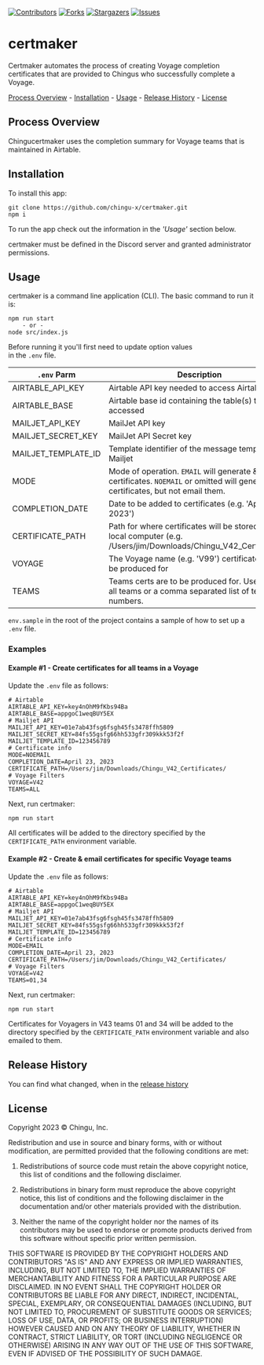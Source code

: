 


[contributors-shield]: https://img.shields.io/github/contributors/chingu-x/certmaker.svg?style=for-the-badge
[contributors-url]: https://github.com/chingu-x/certmaker/graphs/contributors
[forks-shield]: https://img.shields.io/github/forks/chingu-x/certmaker.svg?style=for-the-badge
[forks-url]: https://github.com/chingu-x/certmaker/network/members
[stars-shield]: https://img.shields.io/github/stars/chingu-x/certmaker.svg?style=for-the-badge
[stars-url]: https://github.com/chingu-x/certmaker/stargazers
[issues-shield]: https://img.shields.io/github/issues/chingu-x/certmaker.svg?style=for-the-badge
[issues-url]: https://github.com/chingu-x/certmaker/issues

[![Contributors][contributors-shield]][contributors-url]
[![Forks][forks-shield]][forks-url]
[![Stargazers][stars-shield]][stars-url]
[![Issues][issues-shield]][issues-url]

# certmaker

Certmaker automates the process of creating Voyage completion certificates
that are provided to Chingus who successfully complete a Voyage.

[Process Overview](#process-overview) - [Installation](#installation) - [Usage](#usage) - [Release History](#release-history) - [License](#license)

## Process Overview

Chingucertmaker uses the completion summary for Voyage teams that is maintained
in Airtable.

## Installation

To install this app:
```
git clone https://github.com/chingu-x/certmaker.git
npm i
```

To run the app check out the information in the *_'Usage'_* section below.

certmaker must be defined in the Discord server and granted administrator
permissions. 
## Usage

certmaker is a command line application (CLI). The basic command to run it is:
```
npm run start
    - or -
node src/index.js
```
Before running it you'll first need to update option values  
in the `.env` file. 

| `.env` Parm    | Description                              |
|----------------|------------------------------------------|
| AIRTABLE_API_KEY | Airtable API key needed to access Airtable |
| AIRTABLE_BASE  | Airtable base id containing the table(s) to be accessed |
| MAILJET_API_KEY | MailJet API key |
| MAILJET_SECRET_KEY | MailJet API Secret key |
| MAILJET_TEMPLATE_ID | Template identifier of the message template in Mailjet |
| MODE | Mode of operation. `EMAIL` will generate & email certificates. `NOEMAIL` or omitted will generate certificates, but not email them. |
| COMPLETION_DATE | Date to be added to certificates (e.g. 'April 23, 2023') |
| CERTIFICATE_PATH | Path for where certificates will be stored on the local computer (e.g. /Users/jim/Downloads/Chingu_V42_Certificates/) |
| VOYAGE         | The Voyage name (e.g. 'V99') certificates are to be produced for |
| TEAMS          | Teams certs are to be produced for. Use 'ALL' for all teams or a comma separated list of team numbers. |

`env.sample` in the root of the project contains a sample of how to set up a `.env` file.

### Examples

#### Example #1 - Create certificates for all teams in a Voyage

Update the `.env` file as follows:
```
# Airtable
AIRTABLE_API_KEY=key4nOhM9fKbs94Ba
AIRTABLE_BASE=appgoC1weqBUY5EX
# Mailjet API
MAILJET_API_KEY=01e7ab43fsg6fsgh45fs3478ffh5809
MAILJET_SECRET_KEY=84fs55gsfg66hh533gfr309kkk53f2f
MAILJET_TEMPLATE_ID=123456789
# Certificate info
MODE=NOEMAIL
COMPLETION_DATE=April 23, 2023
CERTIFICATE_PATH=/Users/jim/Downloads/Chingu_V42_Certificates/
# Voyage Filters
VOYAGE=V42
TEAMS=ALL

```

Next, run certmaker:
```
npm run start
```

All certificates will be added to the directory specified by the `CERTIFICATE_PATH`
environment variable.

#### Example #2 - Create & email certificates for specific Voyage teams

Update the `.env` file as follows:
```
# Airtable
AIRTABLE_API_KEY=key4nOhM9fKbs94Ba
AIRTABLE_BASE=appgoC1weqBUY5EX
# Mailjet API
MAILJET_API_KEY=01e7ab43fsg6fsgh45fs3478ffh5809
MAILJET_SECRET_KEY=84fs55gsfg66hh533gfr309kkk53f2f
MAILJET_TEMPLATE_ID=123456789
# Certificate info
MODE=EMAIL
COMPLETION_DATE=April 23, 2023
CERTIFICATE_PATH=/Users/jim/Downloads/Chingu_V42_Certificates/
# Voyage Filters
VOYAGE=V42
TEAMS=01,34
```

Next, run certmaker:
```
npm run start
```

Certificates for Voyagers in V43 teams 01 and 34 will be added to the directory specified by the `CERTIFICATE_PATH` environment variable and also emailed to them.

## Release History

You can find what changed, when in the [release history](./docs/RELEASE_HISTORY.md)

## License

Copyright 2023 &copy; Chingu, Inc.

Redistribution and use in source and binary forms, with or without modification, are permitted provided that the following conditions are met:

1. Redistributions of source code must retain the above copyright notice, this list of conditions and the following disclaimer.

2. Redistributions in binary form must reproduce the above copyright notice, this list of conditions and the following disclaimer in the documentation and/or other materials provided with the distribution.

3. Neither the name of the copyright holder nor the names of its contributors may be used to endorse or promote products derived from this software without specific prior written permission.

THIS SOFTWARE IS PROVIDED BY THE COPYRIGHT HOLDERS AND CONTRIBUTORS "AS IS" AND ANY EXPRESS OR IMPLIED WARRANTIES, INCLUDING, BUT NOT LIMITED TO, THE IMPLIED WARRANTIES OF MERCHANTABILITY AND FITNESS FOR A PARTICULAR PURPOSE ARE DISCLAIMED. IN NO EVENT SHALL THE COPYRIGHT HOLDER OR CONTRIBUTORS BE LIABLE FOR ANY DIRECT, INDIRECT, INCIDENTAL, SPECIAL, EXEMPLARY, OR CONSEQUENTIAL DAMAGES (INCLUDING, BUT NOT LIMITED TO, PROCUREMENT OF SUBSTITUTE GOODS OR SERVICES; LOSS OF USE, DATA, OR PROFITS; OR BUSINESS INTERRUPTION) HOWEVER CAUSED AND ON ANY THEORY OF LIABILITY, WHETHER IN CONTRACT, STRICT LIABILITY, OR TORT (INCLUDING NEGLIGENCE OR OTHERWISE) ARISING IN ANY WAY OUT OF THE USE OF THIS SOFTWARE, EVEN IF ADVISED OF THE POSSIBILITY OF SUCH DAMAGE.
